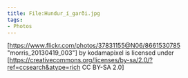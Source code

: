 ```yaml
---
title: File:Hundur_í_garði.jpg
tags:
- Photos
---
```


[https://www.flickr.com/photos/37831155@N06/8661530785 "morris_20130419_003"] by kodamapixel is licensed under [https://creativecommons.org/licenses/by-sa/2.0/?ref=ccsearch&atype=rich CC BY-SA 2.0]
